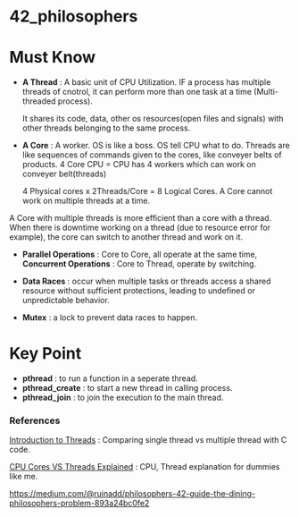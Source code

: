 # 42_philosophers

# Must Know
* **A Thread** : A basic unit of CPU Utilization. IF a process has multiple threads of cnotrol, it can perform more than one task at a time (Multi-threaded process).

  It shares its code, data, other os resources(open files and signals) with other threads belonging to the same process.

* **A Core** : A worker. OS is like a boss. OS tell CPU what to do. Threads are like sequences of commands given to the cores, like conveyer belts of products. 4 Core CPU = CPU has 4 workers which can work on conveyer belt(threads)

  4 Physical cores x 2Threads/Core = 8 Logical Cores. A Core cannot work on multiple threads at a time.

A Core with multiple threads is more efficient than a core with a thread. When there is downtime working on a thread (due to resource error for example), the core can switch to another thread and work on it.
* **Parallel Operations** : Core to Core, all operate at the same time, **Concurrent Operations** : Core to Thread, operate by switching.

* **Data Races** : occur when multiple tasks or threads access a shared resource without sufficient protections, leading to undefined or unpredictable behavior.

* **Mutex** : a lock to prevent data races to happen.

# Key Point
* **pthread** : to run a function in a seperate thread.
* **pthread_create** : to start a new thread in calling process.
* **pthread_join** : to join the execution to the main thread.
### References
[Introduction to Threads](https://www.youtube.com/watch?v=ldJ8WGZVXZk) : Comparing single thread vs multiple thread with C code.

[CPU Cores VS Threads Explained](https://www.youtube.com/watch?v=hwTYDQ0zZOw) : CPU, Thread explanation for dummies like me.

https://medium.com/@ruinadd/philosophers-42-guide-the-dining-philosophers-problem-893a24bc0fe2
